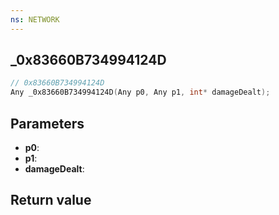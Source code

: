 ```yaml
---
ns: NETWORK
---
```

## _0x83660B734994124D

```c
// 0x83660B734994124D
Any _0x83660B734994124D(Any p0, Any p1, int* damageDealt);
```


## Parameters
* **p0**: 
* **p1**: 
* **damageDealt**: 

## Return value
